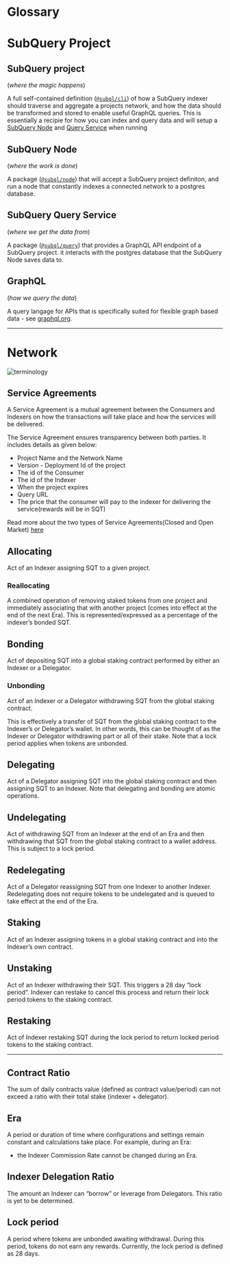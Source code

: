 # Glossary

# SubQuery Project

## **SubQuery project**

(_where the magic happens_)

A full self-contained definition ([`@subql/cli`](https://www.npmjs.com/package/@subql/cli)) of how a SubQuery indexer should traverse and aggregate a projects network, and how the data should be transformed and stored to enable useful GraphQL queries. This is essentially a recipie for how you can index and query data and will setup a [SubQuery Node](#subquery-node) and [Query Service](#subquery-query-service) when running

## **SubQuery Node**

(_where the work is done_)

A package ([`@subql/node`](https://www.npmjs.com/package/@subql/node)) that will accept a SubQuery project definiton, and run a node that constantly indexes a connected network to a postgres database.

## **SubQuery Query Service**

(_where we get the data from_)

A package ([`@subql/query`](https://www.npmjs.com/package/@subql/query)) that provides a GraphQL API endpoint of a SubQuery project. it interacts with the postgres database that the SubQuery Node saves data to.

## **GraphQL**

(_how we query the data_)

A query langage for APIs that is specifically suited for flexible graph based data - see [graphql.org](https://graphql.org/learn/).

---

# Network

![terminology](/assets/img/terminology.png)

## **Service Agreements**

A Service Agreement is a mutual agreement between the Consumers and Indexers on how the transactions will take place and how the services will be delivered.

The Service Agreement ensures transparency between both parties. It includes details as given below:

- Project Name and the Network Name
- Version - Deployment Id of the project
- The id of the Consumer
- The id of the Indexer
- When the project expires
- Query URL
- The price that the consumer will pay to the indexer for delivering the service(rewards will be in SQT)

Read more about the two types of Service Agreements(Closed and Open Market) [here](../subquery_network/payment-methods.md)

## **Allocating**

Act of an Indexer assigning SQT to a given project.

### **Reallocating**

A combined operation of removing staked tokens from one project and immediately associating that with another project (comes into effect at the end of the next Era). This is represented/expressed as a percentage of the indexer’s bonded SQT.

## **Bonding**

Act of depositing SQT into a global staking contract performed by either an Indexer or a Delegator.

### **Unbonding**

Act of an Indexer or a Delegator withdrawing SQT from the global staking contract.

This is effectively a transfer of SQT from the global staking contract to the Indexer’s or Delegator’s wallet. In other words, this can be thought of as the Indexer or Delegator withdrawing part or all of their stake. Note that a lock period applies when tokens are unbonded.

## **Delegating**

Act of a Delegator assigning SQT into the global staking contract and then assigning SQT to an Indexer. Note that delegating and bonding are atomic operations.

## **Undelegating**

Act of withdrawing SQT from an Indexer at the end of an Era and then withdrawing that SQT from the global staking contract to a wallet address. This is subject to a lock period.

## **Redelegating**

Act of a Delegator reassigning SQT from one Indexer to another Indexer. Redelegating does not require tokens to be undelegated and is queued to take effect at the end of the Era.

## **Staking**

Act of an Indexer assigning tokens in a global staking contract and into the Indexer’s own contract.

## **Unstaking**

Act of an Indexer withdrawing their SQT. This triggers a 28 day “lock period”. Indexer can restake to cancel this process and return their lock period tokens to the staking contract.

## **Restaking**

Act of Indexer restaking SQT during the lock period to return locked period tokens to the staking contract.

---

## **Contract Ratio**

The sum of daily contracts value (defined as contract value/period) can not exceed a ratio with their total stake (indexer + delegator).

## **Era**

A period or duration of time where configurations and settings remain constant and calculations take place. For example, during an Era:

- the Indexer Commission Rate cannot be changed during an Era.

## **Indexer Delegation Ratio**

The amount an Indexer can “borrow” or leverage from Delegators. This ratio is yet to be determined.

## **Lock period**

A period where tokens are unbonded awaiting withdrawal. During this period, tokens do not earn any rewards. Currently, the lock period is defined as 28 days.

